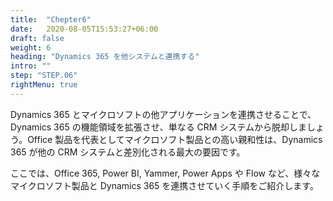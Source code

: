 ```yaml
---
title:  "Chepter6"
date:   2020-08-05T15:53:27+06:00
draft: false
weight: 6
heading: "Dynamics 365 を他システムと連携する"
intro: ""
step: "STEP.06"
rightMenu: true
---
```


<!-- Intro -->
Dynamics 365 とマイクロソフトの他アプリケーションを連携させることで、Dynamics 365 の機能領域を拡張させ、単なる CRM システムから脱却しましょう。Office 製品を代表としてマイクロソフト製品との高い親和性は、Dynamics 365 が他の CRM システムと差別化される最大の要因です。

ここでは、Office 365, Power BI, Yammer, Power Apps や Flow など、様々なマイクロソフト製品と Dynamics 365 を連携させていく手順をご紹介します。